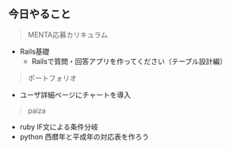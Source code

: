 ## 今日やること

> MENTA応募カリキュラム
- Rails基礎
  - Railsで質問・回答アプリを作ってください（テーブル設計編）
 


> ポートフォリオ
- ユーザ詳細ページにチャートを導入


> paiza
- ruby IF文による条件分岐 
- python 西暦年と平成年の対応表を作ろう
